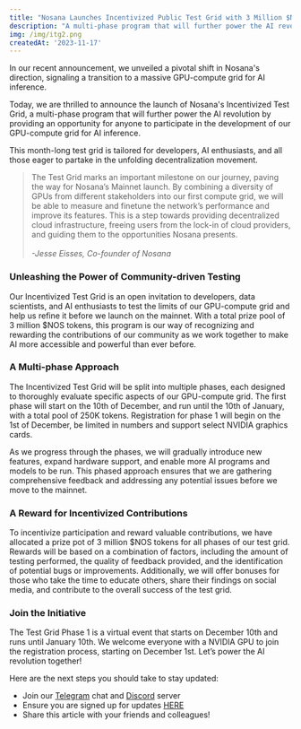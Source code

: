 ```yaml
---
title: "Nosana Launches Incentivized Public Test Grid with 3 Million $NOS"
description: "A multi-phase program that will further power the AI revolution."
img: /img/itg2.png
createdAt: '2023-11-17'
---
```

In our recent announcement, we unveiled a pivotal shift in Nosana's direction, signaling a transition to a massive GPU-compute grid for AI inference.

Today, we are thrilled to announce the launch of Nosana's Incentivized Test Grid, a multi-phase program that will further power the AI revolution by providing an opportunity for anyone to participate in the development of our GPU-compute grid for AI inference. 

This month-long test grid is tailored for developers, AI enthusiasts, and all those eager to partake in the unfolding decentralization movement.

> The Test Grid marks an important milestone on our journey, paving the way for Nosana’s Mainnet launch. By combining a diversity of GPUs from different stakeholders into our first compute grid, we will be able to measure and finetune the network’s performance and improve its features. This is a step towards providing decentralized cloud infrastructure, freeing users from the lock-in of cloud providers, and guiding them to the opportunities Nosana presents.<br><br>_-Jesse Eisses, Co-founder of Nosana_

### Unleashing the Power of Community-driven Testing

Our Incentivized Test Grid is an open invitation to developers, data scientists, and AI enthusiasts to test the limits of our GPU-compute grid and help us refine it before we launch on the mainnet. With a total prize pool of 3 million $NOS tokens, this program is our way of recognizing and rewarding the contributions of our community as we work together to make AI more accessible and powerful than ever before.

### A Multi-phase Approach

The Incentivized Test Grid will be split into multiple phases, each designed to thoroughly evaluate specific aspects of our GPU-compute grid. The first phase will start on the 10th of December, and run until the 10th of January, with a total pool of 250K tokens. Registration for phase 1 will begin on the 1st of December, be limited in numbers and support select NVIDIA graphics cards.

As we progress through the phases, we will gradually introduce new features, expand hardware support, and enable more AI programs and models to be run. This phased approach ensures that we are gathering comprehensive feedback and addressing any potential issues before we move to the mainnet.

### A Reward for Incentivized Contributions

To incentivize participation and reward valuable contributions, we have allocated a prize pot of 3 million $NOS tokens for all phases of our test grid. Rewards will be based on a combination of factors, including the amount of testing performed, the quality of feedback provided, and the identification of potential bugs or improvements. Additionally, we will offer bonuses for those who take the time to educate others, share their findings on social media, and contribute to the overall success of the test grid.

### Join the Initiative

The Test Grid Phase 1 is a virtual event that starts on December 10th and runs until January 10th. We welcome everyone with a NVIDIA GPU to join the registration process, starting on December 1st. Let’s power the AI revolution together!

Here are the next steps you should take to stay updated:

* Join our [Telegram](https://t.me/NosanaCompute) chat and [Discord](https://discord.gg/Nosana) server
* Ensure you are signed up for updates [HERE](https://forms.gle/2t2eam3f6CTGoosXA)
* Share this article with your friends and colleagues!
